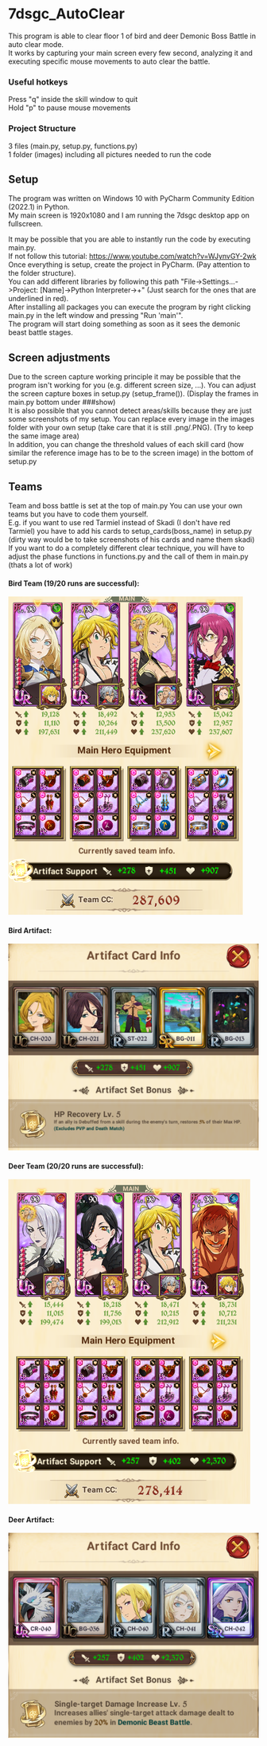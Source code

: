 # 7dsgc_AutoClear
This program is able to clear floor 1 of bird and deer Demonic Boss Battle in auto clear mode. <br>
It works by capturing your main screen every few second, analyzing it and executing specific mouse movements to auto clear the battle.

### Useful hotkeys
Press "q" inside the skill window to quit <br>
Hold "p" to pause mouse movements

### Project Structure
3 files (main.py, setup.py, functions.py) <br>
1 folder (images) including all pictures needed to run the code 

## Setup
The program was written on Windows 10 with PyCharm Community Edition (2022.1) in Python. <br>
My main screen is 1920x1080 and I am running the 7dsgc desktop app on fullscreen.

It may be possible that you are able to instantly run the code by executing main.py. <br>
If not follow this tutorial: https://www.youtube.com/watch?v=WJynvGY-2wk <br>
Once everything is setup, create the project in PyCharm. (Pay attention to the folder structure). <br>
You can add different libraries by following this path "File->Settings...->Project: [Name]->Python Interpreter->+" (Just search for the ones that are underlined in red). <br>
After installing all packages you can execute the program by right clicking main.py in the left window and pressing "Run 'main'". <br>
The program will start doing something as soon as it sees the demonic beast battle stages.

## Screen adjustments
Due to the screen capture working principle it may be possible that the program isn't working for you (e.g. different screen size, ...). You can adjust the screen capture boxes in setup.py (setup_frame()). (Display the frames in main.py bottom under ###show) <br>
It is also possible that you cannot detect areas/skills because they are just some screenshots of my setup. You can replace every image in the images folder with your own setup (take care that it is still .png/.PNG). (Try to keep the same image area) <br>
In addition, you can change the threshold values of each skill card (how similar the reference image has to be to the screen image) in the bottom of setup.py


## Teams
Team and boss battle is set at the top of main.py
You can use your own teams but you have to code them yourself. <br>
E.g. if you want to use red Tarmiel instead of Skadi (I don't have red Tarmiel) you have to add his cards to setup_cards(boss_name) in setup.py (dirty way would be to take screenshots of his cards and name them skadi) <br>
If you want to do a completely different clear technique, you will have to adjust the phase functions in functions.py and the call of them in main.py (thats a lot of work)

#### Bird Team (19/20 runs are successful):
![](/readme_images/bird_team.PNG)
#### Bird Artifact:
![](/readme_images/bird_artifact.PNG)

#### Deer Team (20/20 runs are successful):
![](/readme_images/deer_team.PNG)
#### Deer Artifact:
![](/readme_images/deer_artifact.PNG)
